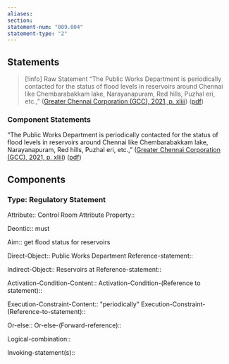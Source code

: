 ```yaml
---
aliases: 
section: 
statement-num: "009.004"
statement-type: "2"
---
```

## Statements 
> [!info] Raw Statement
> “The Public Works Department is periodically contacted for the status of flood levels in reservoirs around Chennai like Chembarabakkam lake, Narayanapuram, Red hills, Puzhal eri, etc.,” ([Greater Chennai Corporation (GCC), 2021, p. xliii](zotero://select/library/items/AZZSXLC8)) ([pdf](zotero://open-pdf/library/items/ZWDYK52D?page=43&annotation=FERJXXIF)) 
> 

### Component Statements
“The Public Works Department is periodically contacted for the status of flood levels in reservoirs around Chennai like Chembarabakkam lake, Narayanapuram, Red hills, Puzhal eri, etc.,” ([Greater Chennai Corporation (GCC), 2021, p. xliii](zotero://select/library/items/AZZSXLC8)) ([pdf](zotero://open-pdf/library/items/ZWDYK52D?page=43&annotation=FERJXXIF)) 
## Components
### Type: Regulatory Statement
Attribute:: Control Room
	Attribute Property::

Deontic:: must 

Aim:: get flood status for reservoirs

Direct-Object:: Public Works Department
	Reference-statement::

Indirect-Object:: Reservoirs at 
	Reference-statement::

Activation-Condition-Content::
	Activation-Condition-(Reference to statement)::

Execution-Constraint-Content:: "periodically"
	Execution-Constraint-(Reference-to-statement)::

Or-else::
	Or-else-(Forward-reference)::

Logical-combination::

Invoking-statement(s)::